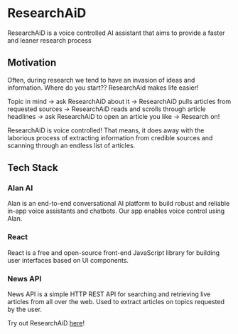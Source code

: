 # ResearchAiD

ResearchAiD is a voice controlled AI assistant that aims to provide a faster and leaner research process

## Motivation

Often, during research we tend to have an invasion of ideas and information. Where do you start?? ResearchAid makes life easier!

Topic in mind -> ask ResearchAiD about it ->  ResearchAiD pulls articles from requested sources -> ResearchAiD reads and scrolls through article headlines -> ask ResearchAiD to open an article you like -> Research on!

ResearchAiD is voice controlled! That means, it does away with the laborious process of extracting information from credible sources and scanning through an endless list of articles.

## Tech Stack

### Alan AI

Alan is an end-to-end conversational AI platform to build robust and reliable in-app voice assistants and chatbots. Our app enables voice control using Alan.

### React

React is a free and open-source front-end JavaScript library for building user interfaces based on UI components.

### News API

News API is a simple HTTP REST API for searching and retrieving live articles from all over the web. Used to extract articles on topics requested by the user.

Try out ResearchAiD [here](https://researchaid.netlify.app)!

